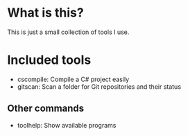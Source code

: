 # What is this?

This is just a small collection of tools I use.

# Included tools

- cscompile: Compile a C# project easily
- gitscan: Scan a folder for Git repositories and their status

## Other commands

- toolhelp: Show available programs